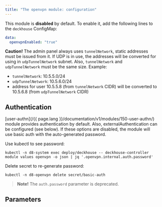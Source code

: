 ```yaml
---
title: "The openvpn module: configuration"
---
```


This module is **disabled** by default. To enable it, add the following lines to the `deckhouse` ConfigMap:

```yaml
data:
  openvpnEnabled: "true"
```

**Caution!** The admin panel always uses `tunnelNetwork`, static addresses must be issued from it. If UDP is in use, the addresses will be converted for using in `udpTunnelNetwork` subnet. Also, `tunnelNetwork` and `udpTunnelNetwork` must be the same size. Example:
* `tunnelNetwork`: 10.5.5.0/24
* `udpTunnelNetwork`: 10.5.6.0/24
* address for user 10.5.5.8 (from `tunnelNetwork` CIDR) will be converted to 10.5.6.8 (from `udpTunnelNetwork` CIDR)

## Authentication

[user-authn](/{{ page.lang }}/documentation/v1/modules/150-user-authn/) module provides authentication by default. Also, externalAuthentication can be configured (see below).
If these options are disabled, the module will use basic auth with the auto-generated password.

Use kubectl to see password:

```shell
kubectl -n d8-system exec deploy/deckhouse -- deckhouse-controller module values openvpn -o json | jq '.openvpn.internal.auth.password'
```

Delete secret to re-generate password:

```shell
kubectl -n d8-openvpn delete secret/basic-auth
```

> **Note!** The `auth.password` parameter is deprecated.

## Parameters

<!-- SCHEMA -->
